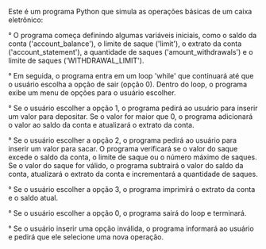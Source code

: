 Este é um programa Python que simula as operações básicas de um caixa eletrônico:

° O programa começa definindo algumas variáveis iniciais, como o saldo da conta ('account_balance'), o limite de saque ('limit'), o extrato da conta ('account_statement'), a quantidade de saques ('amount_withdrawals') e o limite de saques ('WITHDRAWAL_LIMIT').

° Em seguida, o programa entra em um loop 'while' que continuará até que o usuário escolha a opção de sair (opção 0). Dentro do loop, o programa exibe um menu de opções para o usuário escolher.

° Se o usuário escolher a opção 1, o programa pedirá ao usuário para inserir um valor para depositar. Se o valor for maior que 0, o programa adicionará o valor ao saldo da conta e atualizará o extrato da conta.

° Se o usuário escolher a opção 2, o programa pedirá ao usuário para inserir um valor para sacar. O programa verificará se o valor do saque excede o saldo da conta, o limite de saque ou o número máximo de saques. Se o valor do saque for válido, o programa subtrairá o valor do saldo da conta, atualizará o extrato da conta e incrementará a quantidade de saques.

° Se o usuário escolher a opção 3, o programa imprimirá o extrato da conta e o saldo atual.

° Se o usuário escolher a opção 0, o programa sairá do loop e terminará.

° Se o usuário inserir uma opção inválida, o programa informará ao usuário e pedirá que ele selecione uma nova operação.
